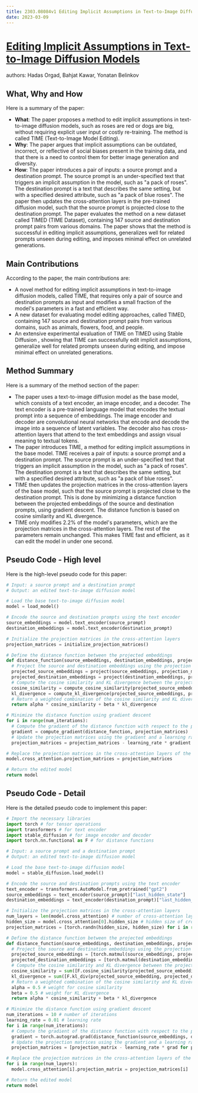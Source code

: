 ```yaml
---
title: 2303.08084v1 Editing Implicit Assumptions in Text-to-Image Diffusion Models
date: 2023-03-09
---
```


# [Editing Implicit Assumptions in Text-to-Image Diffusion Models](http://arxiv.org/abs/2303.08084v1)

authors: Hadas Orgad, Bahjat Kawar, Yonatan Belinkov


## What, Why and How

[1]: https://arxiv.org/abs/2303.08084 "Editing Implicit Assumptions in Text-to-Image Diffusion Models"
[2]: https://arxiv.org/pdf/2303.08084.pdf "arXiv.org e-Print archive"
[3]: http://export.arxiv.org/abs/2303.08084 "Editing Implicit Assumptions in Text-to-Image Diffusion Models"

Here is a summary of the paper:

- **What**: The paper proposes a method to edit implicit assumptions in text-to-image diffusion models, such as roses are red or dogs are big, without requiring explicit user input or costly re-training. The method is called TIME (Text-to-Image Model Editing).
- **Why**: The paper argues that implicit assumptions can be outdated, incorrect, or reflective of social biases present in the training data, and that there is a need to control them for better image generation and diversity.
- **How**: The paper introduces a pair of inputs: a source prompt and a destination prompt. The source prompt is an under-specified text that triggers an implicit assumption in the model, such as "a pack of roses". The destination prompt is a text that describes the same setting, but with a specified desired attribute, such as "a pack of blue roses". The paper then updates the cross-attention layers in the pre-trained diffusion model, such that the source prompt is projected close to the destination prompt. The paper evaluates the method on a new dataset called TIMED (TIME Dataset), containing 147 source and destination prompt pairs from various domains. The paper shows that the method is successful in editing implicit assumptions, generalizes well for related prompts unseen during editing, and imposes minimal effect on unrelated generations.


## Main Contributions

According to the paper, the main contributions are:

- A novel method for editing implicit assumptions in text-to-image diffusion models, called TIME, that requires only a pair of source and destination prompts as input and modifies a small fraction of the model's parameters in a fast and efficient way.
- A new dataset for evaluating model editing approaches, called TIMED, containing 147 source and destination prompt pairs from various domains, such as animals, flowers, food, and people.
- An extensive experimental evaluation of TIME on TIMED using Stable Diffusion , showing that TIME can successfully edit implicit assumptions, generalize well for related prompts unseen during editing, and impose minimal effect on unrelated generations.


## Method Summary

Here is a summary of the method section of the paper:

- The paper uses a text-to-image diffusion model as the base model, which consists of a text encoder, an image encoder, and a decoder. The text encoder is a pre-trained language model that encodes the textual prompt into a sequence of embeddings. The image encoder and decoder are convolutional neural networks that encode and decode the image into a sequence of latent variables. The decoder also has cross-attention layers that attend to the text embeddings and assign visual meaning to textual tokens.
- The paper introduces TIME, a method for editing implicit assumptions in the base model. TIME receives a pair of inputs: a source prompt and a destination prompt. The source prompt is an under-specified text that triggers an implicit assumption in the model, such as "a pack of roses". The destination prompt is a text that describes the same setting, but with a specified desired attribute, such as "a pack of blue roses".
- TIME then updates the projection matrices in the cross-attention layers of the base model, such that the source prompt is projected close to the destination prompt. This is done by minimizing a distance function between the projected embeddings of the source and destination prompts, using gradient descent. The distance function is based on cosine similarity and KL divergence.
- TIME only modifies 2.2% of the model's parameters, which are the projection matrices in the cross-attention layers. The rest of the parameters remain unchanged. This makes TIME fast and efficient, as it can edit the model in under one second.


## Pseudo Code - High level

Here is the high-level pseudo code for this paper:

```python
# Input: a source prompt and a destination prompt
# Output: an edited text-to-image diffusion model

# Load the base text-to-image diffusion model
model = load_model()

# Encode the source and destination prompts using the text encoder
source_embeddings = model.text_encoder(source_prompt)
destination_embeddings = model.text_encoder(destination_prompt)

# Initialize the projection matrices in the cross-attention layers
projection_matrices = initialize_projection_matrices()

# Define the distance function between the projected embeddings
def distance_function(source_embeddings, destination_embeddings, projection_matrices):
  # Project the source and destination embeddings using the projection matrices
  projected_source_embeddings = project(source_embeddings, projection_matrices)
  projected_destination_embeddings = project(destination_embeddings, projection_matrices)
  # Compute the cosine similarity and KL divergence between the projected embeddings
  cosine_similarity = compute_cosine_similarity(projected_source_embeddings, projected_destination_embeddings)
  kl_divergence = compute_kl_divergence(projected_source_embeddings, projected_destination_embeddings)
  # Return a weighted combination of the cosine similarity and KL divergence
  return alpha * cosine_similarity + beta * kl_divergence

# Minimize the distance function using gradient descent
for i in range(num_iterations):
  # Compute the gradient of the distance function with respect to the projection matrices
  gradient = compute_gradient(distance_function, projection_matrices)
  # Update the projection matrices using the gradient and a learning rate
  projection_matrices = projection_matrices - learning_rate * gradient

# Replace the projection matrices in the cross-attention layers of the base model with the updated ones
model.cross_attention.projection_matrices = projection_matrices

# Return the edited model
return model
```


## Pseudo Code - Detail

Here is the detailed pseudo code to implement this paper:

```python
# Import the necessary libraries
import torch # for tensor operations
import transformers # for text encoder
import stable_diffusion # for image encoder and decoder
import torch.nn.functional as F # for distance functions

# Input: a source prompt and a destination prompt
# Output: an edited text-to-image diffusion model

# Load the base text-to-image diffusion model
model = stable_diffusion.load_model()

# Encode the source and destination prompts using the text encoder
text_encoder = transformers.AutoModel.from_pretrained("gpt2")
source_embeddings = text_encoder(source_prompt)["last_hidden_state"]
destination_embeddings = text_encoder(destination_prompt)["last_hidden_state"]

# Initialize the projection matrices in the cross-attention layers
num_layers = len(model.cross_attention) # number of cross-attention layers
hidden_size = model.cross_attention[0].hidden_size # hidden size of cross-attention layers
projection_matrices = [torch.randn(hidden_size, hidden_size) for i in range(num_layers)] # random initialization

# Define the distance function between the projected embeddings
def distance_function(source_embeddings, destination_embeddings, projection_matrices):
  # Project the source and destination embeddings using the projection matrices
  projected_source_embeddings = [torch.matmul(source_embeddings, projection_matrix) for projection_matrix in projection_matrices]
  projected_destination_embeddings = [torch.matmul(destination_embeddings, projection_matrix) for projection_matrix in projection_matrices]
  # Compute the cosine similarity and KL divergence between the projected embeddings
  cosine_similarity = sum([F.cosine_similarity(projected_source_embedding, projected_destination_embedding) for projected_source_embedding, projected_destination_embedding in zip(projected_source_embeddings, projected_destination_embeddings)])
  kl_divergence = sum([F.kl_div(projected_source_embedding, projected_destination_embedding) for projected_source_embedding, projected_destination_embedding in zip(projected_source_embeddings, projected_destination_embeddings)])
  # Return a weighted combination of the cosine similarity and KL divergence
  alpha = 0.5 # weight for cosine similarity
  beta = 0.5 # weight for KL divergence
  return alpha * cosine_similarity + beta * kl_divergence

# Minimize the distance function using gradient descent
num_iterations = 10 # number of iterations
learning_rate = 0.01 # learning rate
for i in range(num_iterations):
  # Compute the gradient of the distance function with respect to the projection matrices
  gradient = torch.autograd.grad(distance_function(source_embeddings, destination_embeddings, projection_matrices), projection_matrices)
  # Update the projection matrices using the gradient and a learning rate
  projection_matrices = [projection_matrix - learning_rate * grad for projection_matrix, grad in zip(projection_matrices, gradient)]

# Replace the projection matrices in the cross-attention layers of the base model with the updated ones
for i in range(num_layers):
  model.cross_attention[i].projection_matrix = projection_matrices[i]

# Return the edited model
return model
```